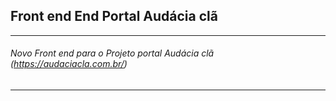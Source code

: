 ## Front end End Portal Audácia clã
____
###### Novo Front end para o Projeto portal Audácia clã (https://audaciacla.com.br/)
***

